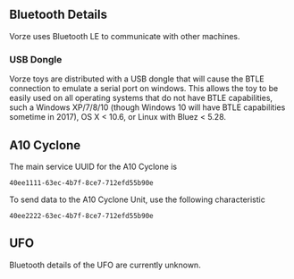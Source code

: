 ## Bluetooth Details

Vorze uses Bluetooth LE to communicate with other machines. 

### USB Dongle

Vorze toys are distributed with a USB dongle that will cause the BTLE
connection to emulate a serial port on windows. This allows the toy to
be easily used on all operating systems that do not have BTLE
capabilities, such a Windows XP/7/8/10 (though Windows 10 will have
BTLE capabilities sometime in 2017), OS X < 10.6, or Linux with Bluez
< 5.28.

## A10 Cyclone

The main service UUID for the A10 Cyclone is

```
40ee1111-63ec-4b7f-8ce7-712efd55b90e
```

To send data to the A10 Cyclone Unit, use the following characteristic

```
40ee2222-63ec-4b7f-8ce7-712efd55b90e
```

## UFO

Bluetooth details of the UFO are currently unknown.
